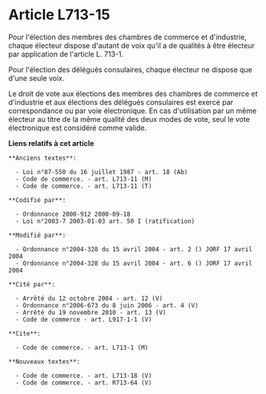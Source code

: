 # Article L713-15

Pour l'élection des membres des chambres de commerce et d'industrie, chaque électeur dispose d'autant de voix qu'il a de
qualités à être électeur par application de l'article L. 713-1.

Pour l'élection des délégués consulaires, chaque électeur ne dispose que d'une seule voix.

Le droit de vote aux élections des membres des chambres de commerce et d'industrie et aux élections des délégués consulaires
est exercé par correspondance ou par voie électronique. En cas d'utilisation par un même électeur au titre de la même qualité
des deux modes de vote, seul le vote électronique est considéré comme valide.

**Liens relatifs à cet article**

	**Anciens textes**:

	  - Loi n°87-550 du 16 juillet 1987 - art. 18 (Ab)
	  - Code de commerce. - art. L713-11 (M)
	  - Code de commerce. - art. L713-11 (T)

	**Codifié par**:

	  - Ordonnance 2000-912 2000-09-18
	  - Loi n°2003-7 2003-01-03 art. 50 I (ratification)

	**Modifié par**:

	  - Ordonnance n°2004-328 du 15 avril 2004 - art. 2 () JORF 17 avril 2004
	  - Ordonnance n°2004-328 du 15 avril 2004 - art. 6 () JORF 17 avril 2004

	**Cité par**:

	  - Arrêté du 12 octobre 2004 - art. 12 (V)
	  - Ordonnance n°2006-673 du 8 juin 2006 - art. 4 (V)
	  - Arrêté du 19 novembre 2010 - art. 13 (V)
	  - Code de commerce - art. L917-1-1 (V)

	**Cite**:

	  - Code de commerce. - art. L713-1 (M)

	**Nouveaux textes**:

	  - Code de commerce. - art. L713-18 (V)
	  - Code de commerce. - art. R713-64 (V)
